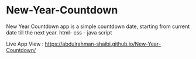 # New-Year-Countdown
New Year Countdown app is a simple countdown date,  starting from current date till the next year.  html- css - java script

Live App View : https://abdulrahman-shaibi.github.io/New-Year-Countdown/
